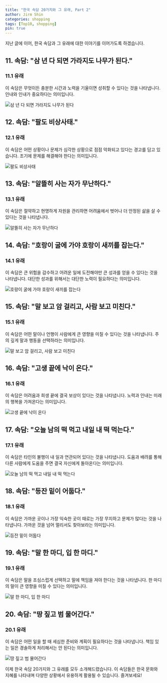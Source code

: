 ```yaml
---
title: "한국 속담 20가지와 그 유래, Part 2"
author: Jirm Shin
categories: shopping
tags: [Top10, shopping]
pin: true
---
```


지난 글에 이어, 한국 속담과 그 유래에 대한 이야기를 이어가도록 하겠습니다. 

## 11. 속담: "삼 년 다 되면 가라지도 나무가 된다."

### 11.1 유래

이 속담은 무엇이든 충분한 시간과 노력을 기울이면 성취할 수 있다는 것을 나타냅니다. 인내와 인내가 중요하다는 의미입니다.

![삼 년 다 되면 가라지도 나무가 된다](https://source.unsplash.com/1600x900/?perseverance)

## 12. 속담: "팔도 비상사태."

### 12.1 유래

이 속담은 어떤 상황이나 문제가 심각한 상황으로 점점 악화되고 있다는 경고를 담고 있습니다. 조기에 문제를 해결해야 한다는 의미입니다.

![팔도 비상사태](https://source.unsplash.com/1600x900/?emergency)

## 13. 속담: "알뜰히 사는 자가 무난하다."

### 13.1 유래

이 속담은 절약하고 현명하게 자원을 관리하면 어려움에서 벗어나 더 안정된 삶을 살 수 있다는 것을 나타냅니다.

![알뜰히 사는 자가 무난하다](https://source.unsplash.com/1600x900/?thriftiness)

## 14. 속담: "호랑이 굴에 가야 호랑이 새끼를 잡는다."

### 14.1 유래

이 속담은 큰 위험을 감수하고 어려운 일에 도전해야만 큰 성과를 얻을 수 있다는 것을 나타냅니다. 대단한 성과를 위해서는 대단한 노력이 필요하다는 의미입니다.

![호랑이 굴에 가야 호랑이 새끼를 잡는다](https://source.unsplash.com/1600x900/?risk-taking)

## 15. 속담: "말 보고 암 걸리고, 사람 보고 미친다."

### 15.1 유래

이 속담은 어떤 말이나 언행이 사람에게 큰 영향을 미칠 수 있다는 것을 나타냅니다. 주의 깊게 말과 행동을 선택하라는 의미입니다.

![말 보고 암 걸리고, 사람 보고 미친다](https://source.unsplash.com/1600x900/?words-actions)

## 16. 속담: "고생 끝에 낙이 온다."

### 16.1 유래

이 속담은 어려움과 희생 끝에 결국 보상이 있다는 것을 나타냅니다. 노력과 인내는 미래의 행복을 가져온다는 의미입니다.

![고생 끝에 낙이 온다](https://source.unsplash.com/1600x900/?hardship)

## 17. 속담: "오늘 남의 떡 먹고 내일 내 떡 먹는다."

### 17.1 유래

이 속담은 타인의 불행이 내 일과 연관되어 있다는 것을 나타냅니다. 도움과 배려를 통해 다른 사람에게 도움을 주면 결국 자신에게 돌아온다는 의미입니다.

![오늘 남의 떡 먹고 내일 내 떡 먹는다](https://source.unsplash.com/1600x900/?helping-others)

## 18. 속담: "등잔 밑이 어둡다."

### 18.1 유래

이 속담은 가까운 곳이나 가장 익숙한 곳이 때로는 가장 무지하고 문제가 많다는 것을 나타냅니다. 가까운 것을 넘어 멀리서도 찾아보라는 의미입니다.

![등잔 밑이 어둡다](https://source.unsplash.com/1600x900/?familiarity)

## 19. 속담: "말 한 마디, 입 한 마디."

### 19.1 유래

이 속담은 말을 조심스럽게 선택하고 말에 책임을 져야 한다는 것을 나타냅니다. 한 마디의 말이 큰 영향을 미칠 수 있다는 의미입니다.

![말 한 마디, 입 한 마디](https://source.unsplash.com/1600x900/?speech)

## 20. 속담: "땅 짚고 범 물어간다."

### 20.1 유래

이 속담은 어떤 일을 할 때 세심한 준비와 계획이 필요하다는 것을 나타냅니다. 책임 있는 일은 경솔하게 처리해서는 안 된다는 의미입니다.

![땅 짚고 범 물어간다](https://source.unsplash.com/1600x900/?preparation)

이제 한국 속담 20가지와 그 유래를 모두 소개해드렸습니다. 이 속담들은 한국 문화와 지혜를 나타내며 다양한 상황에서 유용하게 활용될 수 있습니다. 즐겨보세요!

